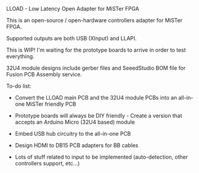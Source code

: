 LLOAD - Low Latency Open Adapter for MiSTer FPGA

This is an open-source / open-hardware controllers adapter for MiSTer FPGA.

Supported outputs are both USB (XInput) and LLAPI.

This is WIP! I'm waiting for the prototype boards to arrive in order to test
everything.

32U4 module designs include gerber files and SeeedStudio BOM file for Fusion
PCB Assembly service.

To-do list:

- Convert the LLOAD main PCB and the 32U4 module PCBs into an all-in-one MiSTer
friendly PCB

- Prototype boards will always be DIY friendly - Create a version that accepts
an Arduino Micro (32U4 based) module

- Embed USB hub circuitry to the all-in-one PCB

- Design HDMI to DB15 PCB adapters for BB cables

- Lots of stuff related to input to be implemented (auto-detection, other 
controllers support, etc...)
